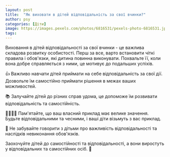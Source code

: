 ```yaml
---
layout: post
title:  "Як виховати в дітей відповідальність за свої вчинки?"
author: psy
categories: [Діти]
image: https://images.pexels.com/photos/6816531/pexels-photo-6816531.jpeg?auto=compress&cs=tinysrgb&fit=crop&h=627&w=1200
tags: 
---
```


Виховання в дітей відповідальності за свої вчинки - це важлива складова розвитку особистості. Перш за все, варто встановити чіткі правила і обов'язки, які дитина повинна виконувати. Похвальте її, коли вона добре справляється з ними, це мотивує до подальших успіхів. 

👍 Важливо навчати дітей приймати на себе відповідальність за свої дії. Дозвольте їм самостійно приймати рішення в межах ваших можливостей. 

📚 Залучайте дітей до різних справ удома, це допоможе їм розвивати відповідальність та самостійність. 

👨‍👩‍👧‍👦 Пам'ятайте, що ваш власний приклад має велике значення. Будьте відповідальними та чесними, і ваші діти візьмуть з вас приклад. 

💬 Не забувайте говорити з дітьми про важливість відповідальності та наслідків невиконання обов'язків. 

Заохочуйте дітей до самостійності та відповідальності, а вони виростуть у відповідальних та самостійних осіб. 🌟


